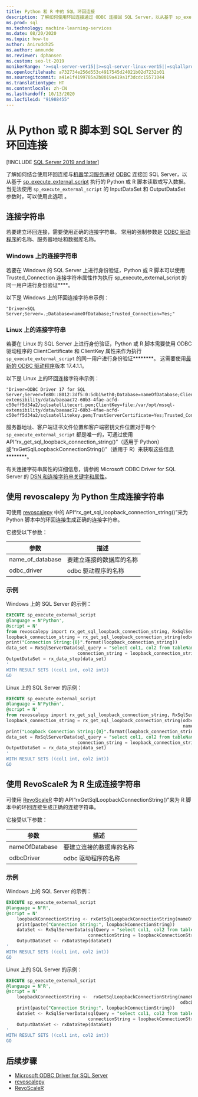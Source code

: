 ```yaml
---
title: Python 和 R 中的 SQL 环回连接
description: 了解如何使用环回连接通过 ODBC 连接回 SQL Server，以从基于 sp_execute_external_script 执行的 Python 或 R 脚本读取或写入数据。
ms.prod: sql
ms.technology: machine-learning-services
ms.date: 08/20/2020
ms.topic: how-to
author: Aniruddh25
ms.author: anmunde
ms.reviewer: dphansen
ms.custom: seo-lt-2019
monikerRange: '>=sql-server-ver15||>=sql-server-linux-ver15||=sqlallproducts-allversions'
ms.openlocfilehash: a732734e256d553c4917545d24021b02d7232b01
ms.sourcegitcommit: a41e1f4199785a2b8019a419a1f3dcdc15571044
ms.translationtype: HT
ms.contentlocale: zh-CN
ms.lasthandoff: 10/13/2020
ms.locfileid: "91988455"
---
```

# <a name="loopback-connection-to-sql-server-from-a-python-or-r-script"></a>从 Python 或 R 脚本到 SQL Server 的环回连接
[!INCLUDE [SQL Server 2019 and later](../../includes/applies-to-version/sqlserver2019.md)]

了解如何结合使用环回连接与[机器学习服务](../sql-server-machine-learning-services.md)通过 [ODBC](../../connect/odbc/microsoft-odbc-driver-for-sql-server.md) 连接回 SQL Server，以从基于 [sp_execute_external_script](../../relational-databases/system-stored-procedures/sp-execute-external-script-transact-sql.md) 执行的 Python 或 R 脚本读取或写入数据。 当无法使用 `sp_execute_external_script` 的 InputDataSet 和 OutputDataSet 参数时，可以使用此选项 。

## <a name="connection-string"></a>连接字符串

若要建立环回连接，需要使用正确的连接字符串。 常用的强制参数是 [ODBC 驱动程序](../../connect/odbc/microsoft-odbc-driver-for-sql-server.md)的名称、服务器地址和数据库名称。

### <a name="connection-string-on-windows"></a>Windows 上的连接字符串

若要在 Windows 的 SQL Server 上进行身份验证，Python 或 R 脚本可以使用 Trusted_Connection 连接字符串属性作为执行 sp_execute_external_script 的同一用户进行身份验证****。

以下是 Windows 上的环回连接字符串示例：

``` 
"Driver=SQL Server;Server=.;Database=nameOfDatabase;Trusted_Connection=Yes;"
```

### <a name="connection-string-on-linux"></a>Linux 上的连接字符串

若要在 Linux 的 SQL Server 上进行身份验证，Python 或 R 脚本需要使用 ODBC 驱动程序的 ClientCertificate 和 ClientKey 属性来作为执行 `sp_execute_external_script` 的同一用户进行身份验证********。 这需要使用[最新的 ODBC 驱动程序](../../connect/odbc/download-odbc-driver-for-sql-server.md)版本 17.4.1.1。

以下是 Linux 上的环回连接字符串示例：

```
"Driver=ODBC Driver 17 for SQL Server;Server=fe80::8012:3df5:0:5db1%eth0;Database=nameOfDatabase;ClientCertificate=file:/var/opt/mssql-extensibility/data/baeaac72-60b3-4fae-acfd-c50eff5d34a2/sqlsatellitecert.pem;ClientKey=file:/var/opt/mssql-extensibility/data/baeaac72-60b3-4fae-acfd-c50eff5d34a2/sqlsatellitekey.pem;TrustServerCertificate=Yes;Trusted_Connection=no;Encrypt=Yes"
```

服务器地址、客户端证书文件位置和客户端密钥文件位置对于每个 `sp_execute_external_script` 都是唯一的，可通过使用 API“rx_get_sql_loopback_connection_string()”（适用于 Python）或“rxGetSqlLoopbackConnectionString()”（适用于 R）来获取这些信息********。

有关连接字符串属性的详细信息，请参阅 Microsoft ODBC Driver for SQL Server 的 [DSN 和连接字符串关键字和属性](../../connect/odbc/dsn-connection-string-attribute.md?view=sql-server-linux-ver15#new-connection-string-keywords-and-connection-attributes)。

## <a name="generate-connection-string-with-revoscalepy-for-python"></a>使用 revoscalepy 为 Python 生成连接字符串

可使用 [revoscalepy](../python/ref-py-revoscalepy.md) 中的 API“rx_get_sql_loopback_connection_string()”来为 Python 脚本中的环回连接生成正确的连接字符串。

它接受以下参数：

| 参数 | 描述 |
|-|-|
| name_of_database | 要建立连接的数据库的名称 |
| odbc_driver | odbc 驱动程序的名称 |

### <a name="examples"></a>示例

Windows 上的 SQL Server 的示例：

```sql
EXECUTE sp_execute_external_script
@language = N'Python',
@script = N'
from revoscalepy import rx_get_sql_loopback_connection_string, RxSqlServerData, rx_data_step
loopback_connection_string = rx_get_sql_loopback_connection_string(odbc_driver="SQL Server", name_of_database="DBName")
print("Connection String:{0}".format(loopback_connection_string))
data_set = RxSqlServerData(sql_query = "select col1, col2 from tableName",
                           connection_string = loopback_connection_string)
OutputDataSet = rx_data_step(data_set)
'
WITH RESULT SETS ((col1 int, col2 int))
GO
```

Linux 上的 SQL Server 的示例：

```sql
EXECUTE sp_execute_external_script
@language = N'Python',
@script = N'
from revoscalepy import rx_get_sql_loopback_connection_string, RxSqlServerData, rx_data_step
loopback_connection_string = rx_get_sql_loopback_connection_string(odbc_driver="ODBC Driver 17 for SQL Server",
                                                                   name_of_database="DBName")
print("Loopback Connection String:{0}".format(loopback_connection_string))
data_set = RxSqlServerData(sql_query = "select col1, col2 from tableName",
                           connection_string = loopback_connection_string)
OutputDataSet = rx_data_step(data_set)
'
WITH RESULT SETS ((col1 int, col2 int))
GO
```

## <a name="generate-connection-string-with-revoscaler-for-r"></a>使用 RevoScaleR 为 R 生成连接字符串

可使用 [RevoScaleR](../r/ref-r-revoscaler.md) 中的 API“rxGetSqlLoopbackConnectionString()”来为 R 脚本中的环回连接生成正确的连接字符串。

它接受以下参数：

| 参数 | 描述 |
|-|-|
| nameOfDatabase | 要建立连接的数据库的名称 |
| odbcDriver | odbc 驱动程序的名称 |

### <a name="examples"></a>示例

Windows 上的 SQL Server 的示例：

```sql
EXECUTE sp_execute_external_script
@language = N'R',
@script = N'
    loopbackConnectionString <- rxGetSqlLoopbackConnectionString(nameOfDatabase="DBName", odbcDriver ="SQL Server")
    print(paste("Connection String:", loopbackConnectionString))
    dataSet <- RxSqlServerData(sqlQuery = "select col1, col2 from tableName",
                               connectionString = loopbackConnectionString)
    OutputDataSet <- rxDataStep(dataSet)
'
WITH RESULT SETS ((col1 int, col2 int))
GO
```

Linux 上的 SQL Server 的示例：

```sql
EXECUTE sp_execute_external_script
@language = N'R',
@script = N'
    loopbackConnectionString <-  rxGetSqlLoopbackConnectionString(nameOfDatabase="DBName", 
                                                                  odbcDriver ="ODBC Driver 17 for SQL Server")
    print(paste("Connection String:", loopbackConnectionString))
    dataSet <- RxSqlServerData(sqlQuery = "select col1, col2 from tableName", 
                               connectionString = loopbackConnectionString)
    OutputDataSet <- rxDataStep(dataSet)
'
WITH RESULT SETS ((col1 int, col2 int))
GO
```

## <a name="next-steps"></a>后续步骤

+ [Microsoft ODBC Driver for SQL Server](../../connect/odbc/microsoft-odbc-driver-for-sql-server.md)
+ [revoscalepy](../python/ref-py-revoscalepy.md)
+ [RevoScaleR](../r/ref-r-revoscaler.md)
